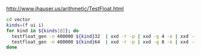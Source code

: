 

http://www.jhauser.us/arithmetic/TestFloat.html

```bash
cd vector
kinds=(f ui i)
for kind in ${kinds[@]}; do
  testfloat_gen -n 400000 ${kind}32  | xxd -r -p | xxd -g 4 -e | xxd -r > ${kind}32.bin
  testfloat_gen -n 400000 ${kind}64  | xxd -r -p | xxd -g 8 -e | xxd -r > ${kind}64.bin
done
```